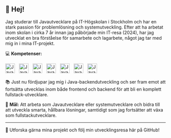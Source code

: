 ## 👋 Hej!

Jag studerar till Javautvecklare på IT-Högskolan i Stockholm och har en stark passion för problemlösning och systemutveckling. Efter att ha arbetat inom skolan i cirka 7 år innan jag påbörjade min IT-resa (2024), har jag utvecklat en bra förståelse för samarbete och lagarbete, något jag tar med mig in i mina IT-projekt.

💻 **Kompetenser:**
<br><br>
<img align="left" alt="Java" width="30px" style="padding-right:10px;" src="https://cdn.jsdelivr.net/gh/devicons/devicon@latest/icons/java/java-original.svg" />
<img align="left" alt="Java" width="30px" style="padding-right:10px;" src="https://cdn.jsdelivr.net/gh/devicons/devicon@latest/icons/python/python-original-wordmark.svg" />
<img align="left" alt="Java" width="30px" style="padding-right:10px;" src="https://cdn.jsdelivr.net/gh/devicons/devicon@latest/icons/html5/html5-original.svg" />
<img align="left" alt="Java" width="30px" style="padding-right:10px;" src="https://cdn.jsdelivr.net/gh/devicons/devicon@latest/icons/css3/css3-original.svg" />
<img align="left" alt="Java" width="30px" style="padding-right:10px;" src="https://cdn.jsdelivr.net/gh/devicons/devicon@latest/icons/javascript/javascript-original.svg" />
<img align="left" alt="Java" width="30px" style="padding-right:10px;" src="https://cdn.jsdelivr.net/gh/devicons/devicon@latest/icons/php/php-original.svg" />
<img align="left" alt="Java" width="30px" style="padding-right:10px;" src="https://cdn.jsdelivr.net/gh/devicons/devicon@latest/icons/mysql/mysql-original-wordmark.svg" /><br><br>


📚 Just nu fördjupar jag mig i Java-backendutveckling och ser fram emot att fortsätta utvecklas inom både frontend och backend för att bli en komplett fullstack-utvecklare.


🎯 **Mål:** Att arbeta som Javautvecklare eller systemutvecklare och bidra till att utveckla smarta, hållbara lösningar, samtidigt som jag fortsätter att växa som fullstackutvecklare.

---

🔗 Utforska gärna mina projekt och följ min utvecklingsresa här på GitHub!
